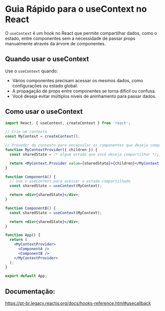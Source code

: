 # Guia Rápido para o useContext no React

O `useContext` é um hook no React que permite compartilhar dados, como o estado, entre componentes sem a necessidade de passar props manualmente através da árvore de componentes.

## Quando usar o useContext

Use o `useContext` quando:

- Vários componentes precisam acessar os mesmos dados, como configurações ou estado global.
- A propagação de props entre componentes se torna difícil ou confusa.
- Você deseja evitar múltiplos níveis de aninhamento para passar dados.

## Como usar o useContext

```jsx
import React, { useContext, createContext } from 'react';

// Crie um contexto
const MyContext = createContext();

// Provedor do contexto para encapsular os componentes que deseja compartilhar o estado
function MyContextProvider({ children }) {
  const sharedState = /* algum estado que você deseja compartilhar */;

  return <MyContext.Provider value={sharedState}>{children}</MyContext.Provider>;
}

function ComponentA() {
  // Use o useContext para acessar o estado compartilhado
  const sharedState = useContext(MyContext);

  return <div>{sharedState}</div>;
}

function ComponentB() {
  const sharedState = useContext(MyContext);

  return <div>{sharedState}</div>;
}

function App() {
  return (
    <MyContextProvider>
      <ComponentA />
      <ComponentB />
    </MyContextProvider>
  );
}

export default App;
```

## Documentação:
https://pt-br.legacy.reactjs.org/docs/hooks-reference.html#usecallback